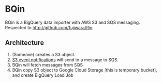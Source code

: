 # BQin

BQin is a BigQuery data importer with AWS S3 and SQS messaging.  
Respected to http://github.com/fujiwara/Rin  

## Architecture

1. (Someone) creates a S3 object.  
2. [S3 event notifications](https://docs.aws.amazon.com/AmazonS3/latest/dev/NotificationHowTo.html) will send to a message to SQS.  
3. BQin will fetch messages from SQS  
4. BQin copy S3 object to Google Cloud Storage [this is temporary bucket], and create BigQuery Load Job  


